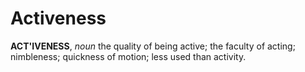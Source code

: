 # Activeness

**ACT'IVENESS**, _noun_ the quality of being active; the faculty of acting; nimbleness; quickness of motion; less used than activity.
